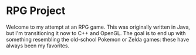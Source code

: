 # RPG Project

Welcome to my attempt at an RPG game. This was originally written in Java, but I'm transitioning it now to C++ and OpenGL.
The goal is to end up with something resembling the old-school Pokemon or Zelda games: these have always been my favorites.
